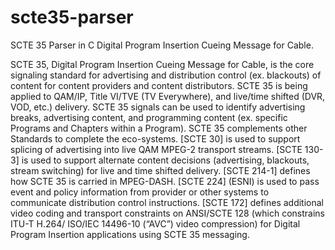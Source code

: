 # scte35-parser
SCTE 35 Parser in C
Digital Program Insertion Cueing Message for Cable.

SCTE 35, Digital Program Insertion Cueing Message for Cable, is the core signaling standard for advertising and distribution control (ex. blackouts) of content for content providers and content distributors. 
SCTE 35 is being applied to QAM/IP, Title VI/TVE (TV Everywhere), and live/time shifted (DVR, VOD, etc.) delivery. SCTE 35 signals can be used to identify advertising breaks, advertising content, and programming content 
(ex. specific Programs and Chapters within a Program).
SCTE 35 complements other Standards to complete the eco-systems. 
[SCTE 30] is used to support splicing of advertising into live QAM MPEG-2 transport streams. [SCTE 130-3] is used to support alternate content decisions 
(advertising, blackouts, stream switching) for live and time shifted delivery. 
[SCTE 214-1] defines how SCTE 35 is carried in MPEG-DASH. 
[SCTE 224] (ESNI) is used to pass event and policy information from provider or other systems to communicate distribution control instructions. 
[SCTE 172] defines additional video coding and transport constraints on ANSI/SCTE 128 (which constrains ITU-T H.264/ ISO/IEC 14496-10 (“AVC”)
video compression) for Digital Program Insertion applications using SCTE 35 messaging.




